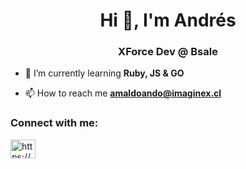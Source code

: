 <h1 align="center">Hi 👋, I'm Andrés</h1>
<h3 align="center">XForce Dev @ Bsale</h3>

- 🌱 I’m currently learning **Ruby, JS & GO**

- 📫 How to reach me **amaldoando@imaginex.cl**

<h3 align="left">Connect with me:</h3>
<p align="left">
<a href="https://linkedin.com/in/https://www.linkedin.com/in/andresmaldonadoespinosa/" target="blank"><img align="center" src="https://raw.githubusercontent.com/rahuldkjain/github-profile-readme-generator/master/src/images/icons/Social/linked-in-alt.svg" alt="https://www.linkedin.com/in/andresmaldonadoespinosa/" height="30" width="40" /></a>
</p>
  
  
 
  
  

